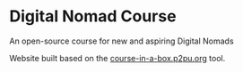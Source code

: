 # Digital Nomad Course
An open-source course for new and aspiring Digital Nomads

Website built based on the [course-in-a-box.p2pu.org](https://course-in-a-box.p2pu.org) tool.